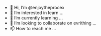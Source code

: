- 👋 Hi, I’m @enjoytheprocex
- 👀 I’m interested in learn ...
- 🌱 I’m currently learning ...
- 💞️ I’m looking to collaborate on evrithing ...
- 📫 How to reach me ...

<!---
enjoytheprocex/enjoytheprocex is a ✨ special ✨ repository because its `README.md` (this file) appears on your GitHub profile.
You can click the Preview link to take a look at your changes.
--->
